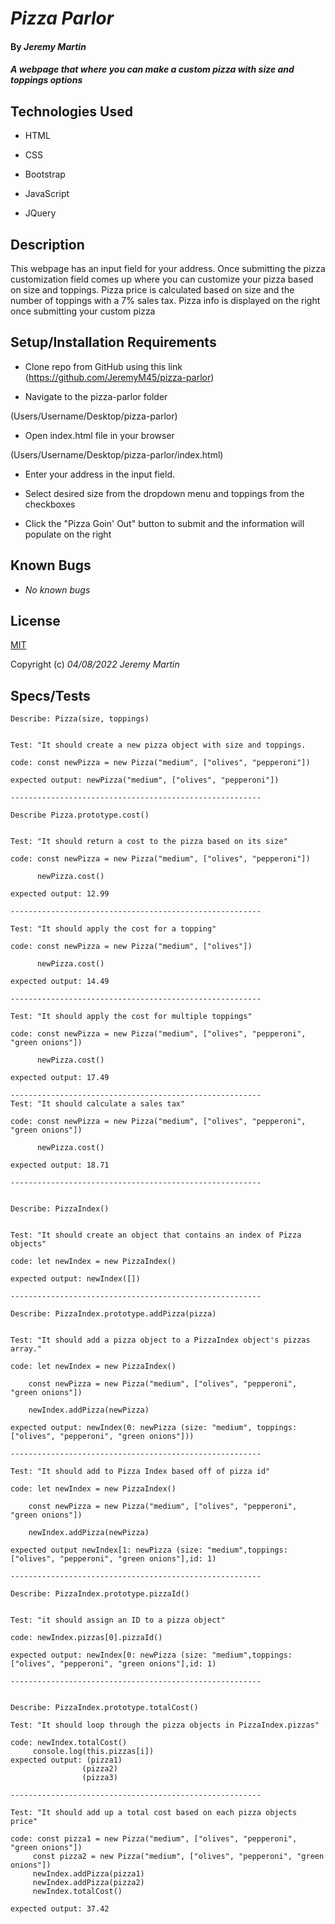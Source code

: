 
  

# _Pizza Parlor_

  

#### By _**Jeremy Martin**_

  

#### _A webpage that where you can make a custom pizza with size and toppings options_

  

## Technologies Used

  

* HTML

* CSS

* Bootstrap

* JavaScript

* JQuery

  

## Description

This webpage has an input field for your address. Once submitting the pizza customization field comes up where you can customize your pizza based on size and toppings. Pizza price is calculated based on size and the number of toppings with a 7% sales tax. Pizza info is displayed on the right once submitting your custom pizza

  

## Setup/Installation Requirements

  

* Clone repo from GitHub using this link (https://github.com/JeremyM45/pizza-parlor)

  

* Navigate to the pizza-parlor folder

(Users/Username/Desktop/pizza-parlor)

  

* Open index.html file in your browser

(Users/Username/Desktop/pizza-parlor/index.html)

  

* Enter your address in the input field.

  

* Select desired size from the dropdown menu and toppings from the checkboxes

  

* Click the "Pizza Goin' Out" button to submit and the information will populate on the right

  

## Known Bugs

*  _No known bugs_



## License

[MIT](https://opensource.org/licenses/MIT)



Copyright (c) _04/08/2022_  _Jeremy Martin_



## Specs/Tests

``````````````````````````````````````````````````````````````````  
Describe: Pizza(size, toppings)


Test: "It should create a new pizza object with size and toppings.

code: const newPizza = new Pizza("medium", ["olives", "pepperoni"])

expected output: newPizza("medium", ["olives", "pepperoni"])

-------------------------------------------------------- 
``````````````````````````````````````````````````````````````````  
``````````````````````````````````````````````````````````````````  
Describe Pizza.prototype.cost()


Test: "It should return a cost to the pizza based on its size"

code: const newPizza = new Pizza("medium", ["olives", "pepperoni"])

      newPizza.cost()

expected output: 12.99

-------------------------------------------------------- 

Test: "It should apply the cost for a topping"

code: const newPizza = new Pizza("medium", ["olives"])

      newPizza.cost()

expected output: 14.49

--------------------------------------------------------   

Test: "It should apply the cost for multiple toppings"

code: const newPizza = new Pizza("medium", ["olives", "pepperoni", "green onions"])

      newPizza.cost()

expected output: 17.49

--------------------------------------------------------
Test: "It should calculate a sales tax"

code: const newPizza = new Pizza("medium", ["olives", "pepperoni", "green onions"])

      newPizza.cost()

expected output: 18.71

-------------------------------------------------------- 

  ``````````````````````````````````````````````````````````````````  
   `````````````````````````````````````````````````````````````````` 

Describe: PizzaIndex()
  

Test: "It should create an object that contains an index of Pizza objects"

code: let newIndex = new PizzaIndex()

expected output: newIndex([])

  --------------------------------------------------------
 `````````````````````````````````````````````````````````````````` 
  `````````````````````````````````````````````````````````````````` 
Describe: PizzaIndex.prototype.addPizza(pizza)


Test: "It should add a pizza object to a PizzaIndex object's pizzas array."

code: let newIndex = new PizzaIndex()

      const newPizza = new Pizza("medium", ["olives", "pepperoni", "green onions"])

      newIndex.addPizza(newPizza)

expected output: newIndex(0: newPizza (size: "medium", toppings: ["olives", "pepperoni", "green onions"]))

-------------------------------------------------------- 

Test: "It should add to Pizza Index based off of pizza id"

code: let newIndex = new PizzaIndex()

      const newPizza = new Pizza("medium", ["olives", "pepperoni", "green onions"])

      newIndex.addPizza(newPizza)

expected output newIndex[1: newPizza (size: "medium",toppings: ["olives", "pepperoni", "green onions"],id: 1)

-------------------------------------------------------- 
  ``````````````````````````````````````````````````````````````````  
  
 `````````````````````````````````````````````````````````````````` 
Describe: PizzaIndex.prototype.pizzaId()


Test: "it should assign an ID to a pizza object"

code: newIndex.pizzas[0].pizzaId()

expected output: newIndex[0: newPizza (size: "medium",toppings: ["olives", "pepperoni", "green onions"],id: 1)

-------------------------------------------------------- 
 `````````````````````````````````````````````````````````````````` 
 ``````````````````````````````````````````````````````````````````

Describe: PizzaIndex.prototype.totalCost()

Test: "It should loop through the pizza objects in PizzaIndex.pizzas"

code: newIndex.totalCost()
      console.log(this.pizzas[i])
expected output: (pizza1)
                 (pizza2)
                 (pizza3)

-------------------------------------------------------- 

Test: "It should add up a total cost based on each pizza objects price"

code: const pizza1 = new Pizza("medium", ["olives", "pepperoni", "green onions"])
      const pizza2 = new Pizza("medium", ["olives", "pepperoni", "green onions"])
      newIndex.addPizza(pizza1)
      newIndex.addPizza(pizza2)
      newIndex.totalCost()

expected output: 37.42